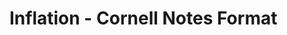 # Inflation - Cornell Notes Format

<CornellNotes>
  <template #cues>
    <h3 class="cornell-title">Cues & Keywords</h3>
    <ul class="space-y-2">
      <li class="cornell-cue-item">Definition</li>
      <li class="cornell-cue-item">Types</li>
      <li class="cornell-cue-item">Causes</li>
      <li class="cornell-cue-item">Measurement</li>
      <li class="cornell-cue-item">Effects</li>
      <li class="cornell-cue-item">Control Measures</li>
      <li class="cornell-cue-item">Current Status</li>
    </ul>
  </template>
  <template #notes>
    <h3 class="cornell-title">Notes</h3>
    <div class="cornell-section">
      <h4 class="cornell-subtitle">Definition</h4>
      <p class="mb-4">Inflation is a sustained increase in the general price level of goods and services in an economy over a period of time. When the general price level rises, each unit of currency buys fewer goods and services.</p>
    </div>
    <div class="cornell-section">
      <h4 class="cornell-subtitle">Types of Inflation</h4>
      <ul class="list-disc pl-4 mb-4">
        <li>Demand-Pull Inflation: Occurs when aggregate demand exceeds aggregate supply</li>
        <li>Cost-Push Inflation: Results from increase in cost of production</li>
        <li>Built-in Inflation: Caused by adaptive expectations of workers</li>
        <li>Creeping Inflation: Slow and predictable rise in prices (2-3%)</li>
        <li>Walking Inflation: Moderate price rise (3-10%)</li>
        <li>Running Inflation: High price rise (10-20%)</li>
        <li>Hyperinflation: Extremely high price rise (>20%)</li>
      </ul>
    </div>
    <div class="cornell-section">
      <h4 class="cornell-subtitle">Causes of Inflation</h4>
      <ul class="list-disc pl-4 mb-4">
        <li>Monetary Factors:
          <ul class="list-disc pl-4">
            <li>Excess money supply</li>
            <li>Deficit financing</li>
            <li>Foreign exchange reserves</li>
          </ul>
        </li>
        <li>Non-Monetary Factors:
          <ul class="list-disc pl-4">
            <li>Rise in administered prices</li>
            <li>Erratic agricultural growth</li>
            <li>Agricultural price policy</li>
            <li>Inadequate rise in industrial production</li>
          </ul>
        </li>
      </ul>
    </div>
    <div class="cornell-section">
      <h4 class="cornell-subtitle">Measurement of Inflation</h4>
      <p class="mb-4">In India, inflation is measured using:</p>
      <ul class="list-disc pl-4 mb-4">
        <li>Consumer Price Index (CPI)</li>
        <li>Wholesale Price Index (WPI)</li>
        <li>GDP Deflator</li>
      </ul>
    </div>
    <div class="cornell-section">
      <h4 class="cornell-subtitle">Effects of Inflation</h4>
      <ul class="list-disc pl-4 mb-4">
        <li>Reduces purchasing power</li>
        <li>Distorts resource allocation</li>
        <li>Adversely affects savings</li>
        <li>Increases income inequality</li>
        <li>Impacts balance of payments</li>
      </ul>
    </div>
    <div class="cornell-section">
      <h4 class="cornell-subtitle">Control Measures</h4>
      <ul class="list-disc pl-4 mb-4">
        <li>Monetary Measures:
          <ul class="list-disc pl-4">
            <li>CRR and SLR adjustments</li>
            <li>Repo rate changes</li>
            <li>Open market operations</li>
          </ul>
        </li>
        <li>Fiscal Measures:
          <ul class="list-disc pl-4">
            <li>Taxation policy</li>
            <li>Public expenditure control</li>
            <li>Public debt management</li>
          </ul>
        </li>
      </ul>
    </div>
    <div class="cornell-section">
      <h4 class="cornell-subtitle">Current Status (2024)</h4>
      <p class="mb-4">India's inflation rate has been showing signs of moderation, with CPI inflation hovering around the RBI's target range of 4-6%. The government and RBI continue to monitor price stability while supporting economic growth.</p>
    </div>
  </template>
  <template #summary>
    <h3 class="cornell-title">Summary</h3>
    <div class="cornell-section">
      <p class="mb-4">Inflation is a complex economic phenomenon that affects all aspects of the economy. Understanding its types, causes, and effects is crucial for both policymakers and citizens. The Indian economy has shown resilience in managing inflation through various monetary and fiscal measures.</p>
      <p class="mb-4">Key Takeaways:</p>
      <ul class="list-disc pl-4">
        <li>Multiple types of inflation require different policy responses</li>
        <li>Both demand and supply factors contribute to inflation</li>
        <li>Measurement through various indices provides different perspectives</li>
        <li>Balanced approach needed in control measures</li>
      </ul>
    </div>
  </template>
</CornellNotes> 